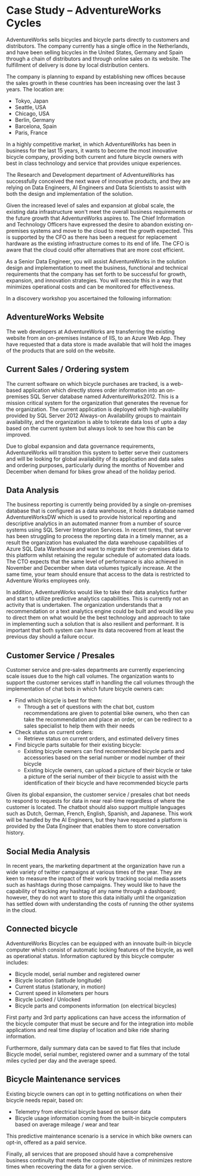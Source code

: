 # Case Study – AdventureWorks Cycles

AdventureWorks sells bicycles and bicycle parts directly to customers and distributors. The company currently has a single office in the Netherlands, and have been selling bicycles in the United States, Germany and Spain through a chain of distributors and through online sales on its website. The fulfillment of delivery is done by local distribution centers.

The company is planning to expand by establishing new offices because the sales growth in these countries has been increasing over the last 3 years. The location are:

- Tokyo, Japan
- Seattle, USA
- Chicago, USA
- Berlin, Germany
- Barcelona, Spain
- Paris, France

In a highly competitive market, in which AdventureWorks has been in business for the last 15 years, it wants to become the most innovative bicycle company, providing both current and future bicycle owners with best in class technology and service that provides unique experiences.

The Research and Development department of AdventureWorks has successfully conceived the next wave of innovative products, and they are relying on Data Engineers, AI Engineers and Data Scientists to assist with both the design and implementation of the solution.

Given the increased level of sales and expansion at global scale, the existing data infrastructure won't meet the overall business requirements or the future growth that AdventureWorks aspires to. The Chief Information and Technology Officers have expressed the desire to abandon existing on-premises systems and move to the cloud to meet the growth expected. This is supported by the CFO as there has been a request for replacement hardware as the existing infrastructure comes to its end of life. The CFO is aware that the cloud could offer alternatives that are more cost efficient.

As a Senior Data Engineer, you will assist AdventureWorks in the solution design and implementation to meet the business, functional and technical requirements that the company has set forth to be successful for growth, expansion, and innovation strategies. You will execute this in a way that minimizes operational costs and can be monitored for effectiveness.

In a discovery workshop you ascertained the following information:

## AdventureWorks Website

The web developers at AdventureWorks are transferring the existing website from an on-premises instance of IIS, to an Azure Web App. They have requested that a data store is made available that will hold the images of the products that are sold on the website.

## Current Sales / Ordering system 

The current software on which bicycle purchases are tracked, is a web-based application which directly stores order information into an on-premises SQL Server database named AdventureWorks2012. This is a mission critical system for the organization that generates the revenue for the organization. The current application is deployed with high-availability provided by SQL Server 2012 Always-on Availability groups to maintain availability, and the organization is able to tolerate data loss of upto a day based on the current system but always look to see how this can be improved. 

Due to global expansion and data governance requirements, AdventureWorks will transition this system to better serve their customers and will be looking for global availability of its application and data sales and ordering purposes, particularly during the months of November and December when demand for bikes grow ahead of the holiday period.

## Data Analysis

The business reporting is currently being provided by a single on-premises database that is configured as a data warehouse, it holds a database named AdventureWorksDW which is used to provide historical reporting and descriptive analytics in an automated manner from a number of source systems using SQL Server Integration Services. In recent times, that server has been struggling to process the reporting data in a timely manner, as a result the organization has evaluated the data warehouse capabilities of Azure SQL Data Warehouse and want to migrate their on-premises data to this platform whilst retaining the regular schedule of automated data loads. The CTO expects that the same level of performance is also achieved in November and December when data volumes typically increase. At the same time, your team should ensure that access to the data is restricted to Adventure Works employees only.

In addition, AdventureWorks would like to take their data analytics further and start to utilize predictive analytics capabilities. This is currently not an activity that is undertaken. The organization understands that a recommendation or a text analytics engine could be built and would like you to direct them on what would be the best technology and approach to take in implementing such a solution that is also resilient and performant. It is important that both system can have its data recovered from at least the previous day should a failure occur.

## Customer Service / Presales

Customer service and pre-sales departments are currently experiencing scale issues due to the high call volumes. The organization wants to support the customer services staff in handling the call volumes through the implementation of chat bots in which future bicycle owners can:
- Find which bicycle is best for them:
    - Through a set of questions with the chat bot, custom recommendations are given to potential bike owners, who then can take the recommendation and place an order, or can be redirect to a sales specialist to help them with their needs
- Check status on current orders:
    - Retrieve status on current orders, and estimated delivery times
- Find bicycle parts suitable for their existing bicycle:
    - Existing bicycle owners can find recommended bicycle parts and accessories based on the serial number or model number of their bicycle
    - Existing bicycle owners, can upload a picture of their bicycle or take a picture of the serial number of their bicycle to assist with the identification of their bicycle and have recommended bicycle parts

Given its global expansion, the customer service / presales chat bot needs to respond to requests for data in near real-time regardless of where the customer is located. The chatbot should also support multiple languages such as Dutch, German, French, English, Spanish, and Japanese. This work will be handled by the AI Engineers, but they have requested a platform is provided by the Data Engineer that enables them to store conversation history.

## Social Media Analysis

In recent years, the marketing department at the organization have run a wide variety of twitter campaigns at various times of the year. They are keen to measure the impact of their work by tracking social media assets such as hashtags during those campaigns. They would like to have the capability of tracking any hashtag of any name through a dashboard; however, they do not want to store this data initially until the organization has settled down with understanding the costs of running the other systems in the cloud.

## Connected bicycle

AdventureWorks Bicycles can be equipped with an innovate built-in bicycle computer which consist of automatic locking features of the bicycle, as well as operational status. Information captured by this bicycle computer includes:

- Bicycle model, serial number and registered owner
- Bicycle location (latitude longitude)
- Current status (stationary, in motion)
- Current speed in kilometers per hours
- Bicycle Locked / Unlocked
- Bicycle parts and components information (on electrical bicycles)

First party and 3rd party applications can have access the information of the bicycle computer that must be secure and for the integration into mobile applications and real time display of location and bike ride sharing information.

Furthermore, daily summary data can be saved to flat files that include Bicycle model, serial number, registered owner and a summary of the total miles cycled per day and the average speed.

## Bicycle Maintenance services

Existing bicycle owners can opt in to getting notifications on when their bicycle needs repair, based on:

- Telemetry from electrical bicycle based on sensor data
- Bicycle usage information coming from the built-in bicycle computers based on average mileage / wear and tear

This predictive maintenance scenario is a service in which bike owners can opt-in, offered as a paid service.

Finally, all services that are proposed should have a comprehensive business continuity that meets the corporate objective of minimizes restore times when recovering the data for a given service.